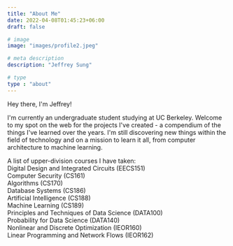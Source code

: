 ```yaml
---
title: "About Me"
date: 2022-04-08T01:45:23+06:00
draft: false

# image
image: "images/profile2.jpeg"

# meta description
description: "Jeffrey Sung"

# type
type : "about"
---
```


Hey there, I'm Jeffrey!   


I'm currently an undergraduate student studying at UC Berkeley.
Welcome to my spot on the web for the projects I've created - a compendium of the things I've learned over the years. 
I'm still discovering new things within the field of technology and on a mission to learn it all, from computer architecture to machine learning.

A list of upper-division courses I have taken:  
Digital Design and Integrated Circuits (EECS151)  
Computer Security (CS161)  
Algorithms (CS170)  
Database Systems (CS186)  
Artificial Intelligence (CS188)  
Machine Learning (CS189)  
Principles and Techniques of Data Science (DATA100)  
Probability for Data Science (DATA140)  
Nonlinear and Discrete Optimization (IEOR160)  
Linear Programming and Network Flows (IEOR162)  